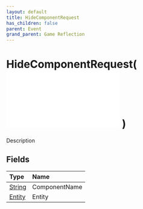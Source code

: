 ```yaml
---
layout: default
title: HideComponentRequest
has_children: false
parent: Event
grand_parent: Game Reflection
---
```

# HideComponentRequest( ![ EntityEventBase ](/game-reflection/events/entity_event_base.md) )
Description 

## Fields
| Type | Name |
|:-------------|:--------------|
| [String](/game-reflection/components/string.md) | ComponentName |
| [Entity](/game-reflection/classes/entity.md) | Entity |
